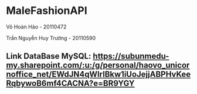 # MaleFashionAPI
Võ Hoàn Hảo - 20110472

Trần Nguyễn Huy Trường - 20110590

## Link DataBase MySQL: https://subunmedu-my.sharepoint.com/:u:/g/personal/haovo_unicornoffice_net/EWdJN4qWlrlBkw1iUoJejjABPHvKeeRqbywoB6mf4CACNA?e=BR9YGY
